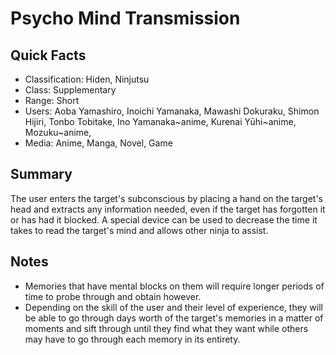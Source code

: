 # Psycho Mind Transmission

## Quick Facts
- Classification: Hiden, Ninjutsu
- Class: Supplementary
- Range: Short
- Users: Aoba Yamashiro, Inoichi Yamanaka, Mawashi Dokuraku, Shimon Hijiri, Tonbo Tobitake, Ino Yamanaka~anime, Kurenai Yūhi~anime, Mozuku~anime,
- Media: Anime, Manga, Novel, Game

## Summary
The user enters the target's subconscious by placing a hand on the target's head and extracts any information needed, even if the target has forgotten it or has had it blocked. A special device can be used to decrease the time it takes to read the target's mind and allows other ninja to assist.

## Notes
- Memories that have mental blocks on them will require longer periods of time to probe through and obtain however.
- Depending on the skill of the user and their level of experience, they will be able to go through days worth of the target's memories in a matter of moments and sift through until they find what they want while others may have to go through each memory in its entirety.
